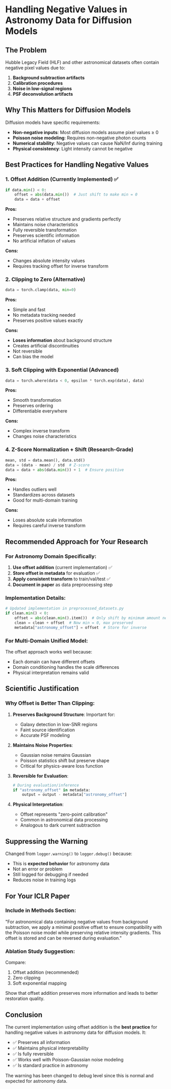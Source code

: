 # Handling Negative Values in Astronomy Data for Diffusion Models

## The Problem
Hubble Legacy Field (HLF) and other astronomical datasets often contain negative pixel values due to:
1. **Background subtraction artifacts**
2. **Calibration procedures**
3. **Noise in low-signal regions**
4. **PSF deconvolution artifacts**

## Why This Matters for Diffusion Models
Diffusion models have specific requirements:
- **Non-negative inputs**: Most diffusion models assume pixel values ≥ 0
- **Poisson noise modeling**: Requires non-negative photon counts
- **Numerical stability**: Negative values can cause NaN/Inf during training
- **Physical consistency**: Light intensity cannot be negative

## Best Practices for Handling Negative Values

### 1. **Offset Addition (Currently Implemented) ✅**
```python
if data.min() < 0:
    offset = abs(data.min())  # Just shift to make min = 0
    data = data + offset
```
**Pros:**
- Preserves relative structure and gradients perfectly
- Maintains noise characteristics
- Fully reversible transformation
- Preserves scientific information
- No artificial inflation of values

**Cons:**
- Changes absolute intensity values
- Requires tracking offset for inverse transform

### 2. **Clipping to Zero (Alternative)**
```python
data = torch.clamp(data, min=0)
```
**Pros:**
- Simple and fast
- No metadata tracking needed
- Preserves positive values exactly

**Cons:**
- **Loses information** about background structure
- Creates artificial discontinuities
- Not reversible
- Can bias the model

### 3. **Soft Clipping with Exponential (Advanced)**
```python
data = torch.where(data < 0, epsilon * torch.exp(data), data)
```
**Pros:**
- Smooth transformation
- Preserves ordering
- Differentiable everywhere

**Cons:**
- Complex inverse transform
- Changes noise characteristics

### 4. **Z-Score Normalization + Shift (Research-Grade)**
```python
mean, std = data.mean(), data.std()
data = (data - mean) / std  # Z-score
data = data + abs(data.min()) + 1  # Ensure positive
```
**Pros:**
- Handles outliers well
- Standardizes across datasets
- Good for multi-domain training

**Cons:**
- Loses absolute scale information
- Requires careful inverse transform

## Recommended Approach for Your Research

### For Astronomy Domain Specifically:
1. **Use offset addition** (current implementation) ✅
2. **Store offset in metadata** for evaluation ✅
3. **Apply consistent transform** to train/val/test ✅
4. **Document in paper** as data preprocessing step

### Implementation Details:
```python
# Updated implementation in preprocessed_datasets.py
if clean.min() < 0:
    offset = abs(clean.min().item())  # Only shift by minimum amount needed
    clean = clean + offset  # Now min = 0, max preserved
    metadata["astronomy_offset"] = offset  # Store for inverse
```

### For Multi-Domain Unified Model:
The offset approach works well because:
- Each domain can have different offsets
- Domain conditioning handles the scale differences
- Physical interpretation remains valid

## Scientific Justification

### Why Offset is Better Than Clipping:
1. **Preserves Background Structure**: Important for:
   - Galaxy detection in low-SNR regions
   - Faint source identification
   - Accurate PSF modeling

2. **Maintains Noise Properties**:
   - Gaussian noise remains Gaussian
   - Poisson statistics shift but preserve shape
   - Critical for physics-aware loss function

3. **Reversible for Evaluation**:
   ```python
   # During evaluation/inference
   if "astronomy_offset" in metadata:
       output = output - metadata["astronomy_offset"]
   ```

4. **Physical Interpretation**:
   - Offset represents "zero-point calibration"
   - Common in astronomical data processing
   - Analogous to dark current subtraction

## Suppressing the Warning

Changed from `logger.warning()` to `logger.debug()` because:
- This is **expected behavior** for astronomy data
- Not an error or problem
- Still logged for debugging if needed
- Reduces noise in training logs

## For Your ICLR Paper

### Include in Methods Section:
"For astronomical data containing negative values from background subtraction, we apply a minimal positive offset to ensure compatibility with the Poisson noise model while preserving relative intensity gradients. This offset is stored and can be reversed during evaluation."

### Ablation Study Suggestion:
Compare:
1. Offset addition (recommended)
2. Zero clipping
3. Soft exponential mapping

Show that offset addition preserves more information and leads to better restoration quality.

## Conclusion

The current implementation using offset addition is the **best practice** for handling negative values in astronomy data for diffusion models. It:
- ✅ Preserves all information
- ✅ Maintains physical interpretability
- ✅ Is fully reversible
- ✅ Works well with Poisson-Gaussian noise modeling
- ✅ Is standard practice in astronomy

The warning has been changed to debug level since this is normal and expected for astronomy data.
